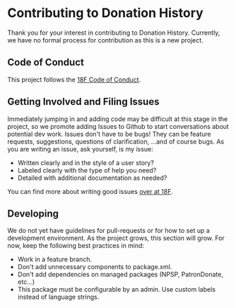 # Contributing to Donation History

Thank you for your interest in contributing to Donation History. Currently, we have no formal process for contribution as this is a new project.

## Code of Conduct

This project follows the [18F Code of Conduct](https://github.com/18F/code-of-conduct/blob/master/code-of-conduct.md).

## Getting Involved and Filing Issues

Immediately jumping in and adding code may be difficult at this stage in the project, so we promote adding Issues to Github to start conversations about potential dev work. Issues don't have to be bugs! They can be feature requests, suggestions, questions of clarification, ...and of course bugs. As you are writing an issue, ask yourself, is my issue:

* Written clearly and in the style of a user story?
* Labeled clearly with the type of help you need?
* Detailed with additional documentation as needed?

You can find more about writing good issues [over at 18F](https://pages.18f.gov/open-source-guide/writing-clear-and-concise-issues/).

## Developing

We do not yet have guidelines for pull-requests or for how to set up a development environment. As the project grows, this section will grow. For now, keep the following best practices in mind:

* Work in a feature branch.
* Don't add unnecessary components to package.xml.
* Don't add dependencies on managed packages (NPSP, PatronDonate, etc...)
* This package must be configurable by an admin. Use custom labels instead of language strings.
